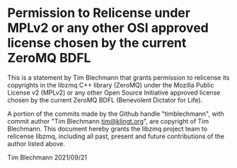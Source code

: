 # Permission to Relicense under MPLv2 or any other OSI approved license chosen by the current ZeroMQ BDFL

This is a statement by Tim Blechmann that grants permission to
relicense its copyrights in the libzmq C++ library (ZeroMQ) under the
Mozilla Public License v2 (MPLv2) or any other Open Source Initiative
approved license chosen by the current ZeroMQ BDFL (Benevolent
Dictator for Life).

A portion of the commits made by the Github handle "timblechmann", with
commit author "Tim Blechmann <tim@klingt.org>", are
copyright of Tim Blechmann.  This document hereby grants the libzmq
project team to relicense libzmq, including all past, present and
future contributions of the author listed above.

Tim Blechmann
2021/09/21
